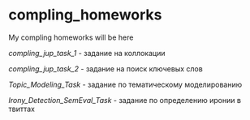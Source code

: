 # compling_homeworks
My compling homeworks will be here

<i>compling_jup_task_1</i> - задание на коллокации

<i>compling_jup_task_2</i> - задание на поиск ключевых слов

<i>Topic_Modeling_Task</i> - задание по тематическому моделированию

<i>Irony_Detection_SemEval_Task</i> - задание по определению иронии в твиттах
